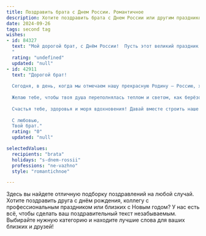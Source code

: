 ```yaml
---
title: Поздравить брата с Днем России. Романтичное
description: Хотите поздравить брата с Днем России или другим праздником? Наш ИИ создаст незабываемое поздравление, а вы обязательно выделитесь среди других.  
date: 2024-09-26
tags: second tag
wishes:
- id: 84327
  text: "Мой дорогой брат, с Днём России!  Пусть этот великий праздник наполнит твою жизнь светом, теплом и любовью, как безграничное русское поле, усыпанное золотыми колосьями. Пусть все твои мечты, чистые и светлые, как утренняя роса, сбудутся, а сердце всегда будет полно надежды и веры в лучшее.  Я люблю тебя!
  "
  rating: "undefined"
  updated: "null"
- id: 42911
  text: "Дорогой брат!
  
  Сегодня, в день, когда мы отмечаем нашу прекрасную Родину — Россию, хочу поздравить тебя от всей души! Пусть каждый миг твоей жизни будет наполнен гордостью за нашу страну, её красоту и разнообразие.
  
  Желаю тебе, чтобы твоя душа переполнялась теплом и светом, как берёзовые рощи под ярким солнцем. Пусть рядом всегда будут близкие и любящие люди, а в сердце горит flame страсти к жизни.
  
  Счастья тебе, здоровья и моря вдохновения! Давай вместе строить наше будущее в этой удивительной стране!
  
  С любовью,
  Твой брат."
  rating: "0"
  updated: "null"

selectedValues:
  recipients: "brata"
  holidays: "s-dnem-rossii"
  professions: "ne-vazhno"
  style: "romantichnoe"

---
```


Здесь вы найдете отличную подборку поздравлений на любой случай. 
Хотите поздравить друга с днём рождения, коллегу с профессиональным праздником или близких с Новым годом? У нас есть всё, чтобы сделать ваш поздравительный текст незабываемым. Выбирайте нужную категорию и находите лучшие слова для ваших близких и друзей!
